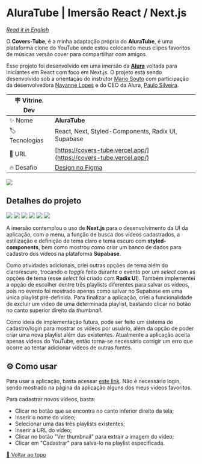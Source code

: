 <div id='top'>

# AluraTube | Imersão React / Next.js

</div>

_[Read it in English](#English)_

O **Covers-Tube**, é a minha adaptação própria do **AluraTube**, é uma plataforma clone do YouTube onde estou colocando meus clipes favoritos de músicas versão cover para compartilhar com amigos.

Esse projeto foi desenvolvido em uma imersão da [**Alura**](https://www.alura.com.br) voltada para iniciantes em React com foco em Next.js. O projeto está sendo desenvolvido sob a orientação do instrutor [Mario Souto](https://github.com/omariosouto) com participação da desenvolvedora [Nayanne Lopes](https://github.com/NayanneBatista) e do CEO da Alura, [Paulo Silveira](https://github.com/peas).

<!-- prettier-ignore -->
| 🪧 Vitrine. Dev |     |
| -------------- | --- |
| ✨ Nome        | **AluraTube** | Imersão React / Next.js |
| 🏷️ Tecnologias | React, Next, Styled-Components, Radix UI, Supabase |
| 🚀 URL         | [https://covers-tube.vercel.app/](https://covers-tube.vercel.app/) |
| 🔥 Desafio     | [Design no Figma](https://www.figma.com/file/3ryManadSVXjYYdva3orGD/Aluratube-(Copy)?node-id=5%3A2) |

![](https://uploaddeimagens.com.br/images/004/253/708/original/Covers-Tube.png?1670517329#vitrinedev)

## Detalhes do projeto

<div>
  <img src="https://img.shields.io/badge/React-20232A?style=for-the-badge&logo=react&logoColor=61DAFB"/>
  <img src="https://img.shields.io/badge/Next-ffffff?style=for-the-badge&logo=nextdotjs&logoColor=000000"/>
  <img src="https://img.shields.io/badge/JavaScript-F7DF1E?style=for-the-badge&logo=javascript&logoColor=black">
  <img src="https://img.shields.io/badge/styled components-3C3C3C?style=for-the-badge&logo=styled-components&logoColor=DB7093">
  <img src="https://img.shields.io/badge/supabase-1C1C1C?style=for-the-badge&logo=supabase&logoColor=3ECF8E">
  <img src="https://img.shields.io/badge/radix ui-32275F?style=for-the-badge">
</div>

A imersão contemplou o uso de **Next.js** para o desenvolvimento da UI da aplicação, com o menu, a função de busca dos vídeos cadastrados, a estilização e definição de tema claro e tema escuro com **styled-components**, bem como mostrou como criar um banco de dados para cadastro dos vídeos na plataforma **Supabase**.

Como atividades adicionais, criei outras opções de tema além do claro/escuro, trocando o _toggle_ feito durante o evento por um _select_ com as opções de tema (esse _select_ foi criado com **Radix UI**). Também implementei a opção de escolher dentre três playlists diferentes para salvar os vídeos, pois no evento foi mostrado apenas como salvar no Supabase em uma única playlist pré-definida. Para finalizar a aplicação, criei a funcionalidade de excluir um vídeo de uma determinada playlist, bastando clicar no botão no canto superior direito da _thumbnail_.

Como ideia de implementação futura, pode ser feito um sistema de cadastro/login para mostrar os vídeos por usuário, além da opção de poder criar uma nova playlist além das existentes. Atualmente a aplicação aceita apenas vídeos do YouTube, então torna-se necessário corrigir um erro que ocorre ao tentar adicionar vídeos de outras fontes.

## ⚙️ Como usar

Para usar a aplicação, basta acessar [este link](https://covers-tube.vercel.app/). Não é necessário login, sendo mostrado na página da aplicação alguns dos meus vídeos favoritos.

Para cadastrar novos vídeos, basta:

- Clicar no botão que se encontra no canto inferior direito da tela;
- Inserir o nome do vídeo;
- Selecionar uma das três playlists existentes;
- Inserir a URL do vídeo;
- Clicar no botão "Ver thumbnail" para extrair a imagem do vídeo;
- Clicar em "Cadastrar" para salva-lo na playlist especificada.

<a href='#top'>🔼 Voltar ao topo</a>

